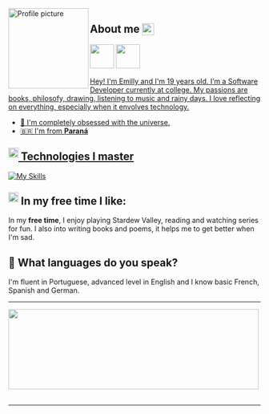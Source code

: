 <img align="left" height="160px" src="https://github.com/user-attachments/assets/f6b551b5-9cd3-4a81-ba41-69563e938962" alt="Profile picture">

##  **About me <img src="https://user-images.githubusercontent.com/74038190/214644152-52f47eb3-5e31-4f47-8758-05c9468d5596.gif" height="24px" style="vertical-align: -5px;">** 

<div align="left">  
<a href="https://www.instagram.com/wsoo.san/" target="_blank"><img src="https://user-images.githubusercontent.com/74038190/235294013-a33e5c43-a01c-43f6-b44d-a406d8b4ab75.gif" style="height: 48px;"></a>
<a href="https://www.linkedin.com/in/emiwlly/" target="_blank"><img src="https://user-images.githubusercontent.com/74038190/235294012-0a55e343-37ad-4b0f-924f-c8431d9d2483.gif"style="height: 48px;"</a>
</div>

Hey! I'm Emilly and I'm 19 years old. I’m a Software Developer currently at college. My passions are books, philosofy, drawing, listening to music and rainy days. I love reflecting on everything, especially when it envolves technology.

- 🔭 I'm completely obsessed with the universe.
- 🇧🇷 I'm from **Paraná**

## <img src="https://media2.giphy.com/media/QssGEmpkyEOhBCb7e1/giphy.gif?cid=ecf05e47a0n3gi1bfqntqmob8g9aid1oyj2wr3ds3mg700bl&rid=giphy.gif" width="20" style="position: relative; top: -5px;">  <b>Technologies I master</b>

[![My Skills](https://skillicons.dev/icons?i=java,spring,dynamodb,mysql,postgres,redis,aws,rabbitmq,kafka,docker)](https://skillicons.dev)

## <img src="https://user-images.githubusercontent.com/74038190/216120974-24a76b31-7f39-41f1-a38f-b3c1377cc612.png"  width="20" style="position: relative; top: -5px;"> <b> In my free time I like:</b>

In my **free time**, I enjoy playing Stardew Valley, reading and watching series for fun. I also into writing books and poems, it helps me to get better when I'm sad. 

## 🎤 What languages do you speak?

I'm fluent in Portuguese, advanced level in English and I know basic French, Spanish and German.

---



<img align="centre" height="160px" src="https://github.com/Anmol-Baranwal/Cool-GIFs-For-GitHub/assets/74038190/0c7eb6ed-663b-4ce4-bfbd-18239a38ba1b" width="500">
<br><br>

---
  



<!--
**emiwlly/emiwlly** is a ✨ _special_ ✨ repository because its `README.md` (this file) appears on your GitHub profile.

Here are some ideas to get you started:

- 🔭 I’m currently working on ...
- 🌱 I’m currently learning ...
- 👯 I’m looking to collaborate on ...
- 🤔 I’m looking for help with ...
- 💬 Ask me about ...
- 📫 How to reach me: ...
- 😄 Pronouns: ...
- ⚡ Fun fact: ...
-->
